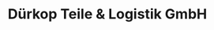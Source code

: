 ---
title: "Dürkop Teile & Logistik GmbH"
url: /schoenefeld/duerkop-teile-und-logistik-gmbh/
shop: Autoteile
---